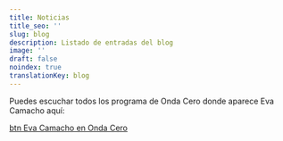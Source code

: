 ```yaml
---
title: Noticias
title_seo: ''
slug: blog
description: Listado de entradas del blog
image: ''
draft: false
noindex: true
translationKey: blog
---
```

Puedes escuchar todos los programa de Onda Cero donde aparece Eva Camacho aquí:

[btn Eva Camacho en Onda Cero](https://www.ondacero.es/temas/eva_camacho-1)